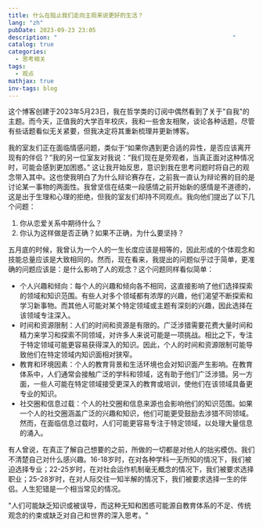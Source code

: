 ```yaml
---
title: 什么在阻止我们走向主观来说更好的生活？
lang: "zh"
pubDate: 2023-09-23 23:05
description: "                                                  "
catalog: true
categories:
  - 思考相关
tags:
  - 观点
mathjax: true
inv-tags: blog
---
```

这个博客创建于2023年5月23日，我在哲学类的订阅中偶然看到了关于"自我"的主题。而今天，正值我的大学百年校庆，我和一些舍友相聚，谈论各种话题，尽管有些话题看似无关紧要，但我决定将其重新梳理并更新博客。

我的室友们正在面临情感问题，类似于“如果你遇到更合适的异性，是否应该离开现有的伴侣？”我的另一位室友对我说：“我们现在是旁观者，当真正面对这种情况时，可能会感到更加困惑。” 这让我开始反思，意识到我在思考问题时将自己的观念带入其中。这也使我明白了为什么辩论赛存在，之前我一直认为辩论赛的目的是讨论某一事物的两面性。我曾坚信在结束一段感情之前开始新的感情是不道德的，这是出于生理和心理的拒绝，但我的室友们却持不同观点。我向他们提出了以下几个问题：
1. 你从恋爱关系中期待什么？
2. 你认为这样做是否正确？如果不正确，为什么要坚持？

五月底的时候，我曾认为一个人的一生长度应该是相等的，因此形成的个体观念和技能总量应该是大致相同的。然而，现在看来，我提出的问题似乎过于简单，更准确的问题应该是：是什么影响了人的观念？这个问题同样看似简单：

- 个人兴趣和倾向：每个人的兴趣和倾向各不相同，这直接影响了他们选择探索的领域和知识范围。有些人对多个领域都有浓厚的兴趣，他们渴望不断探索和学习新事物。而其他人可能对某个特定领域或主题有深刻的兴趣，因此选择在该领域专注深入。
- 时间和资源限制：人们的时间和资源是有限的。广泛涉猎需要花费大量时间和精力来学习和探索不同领域，对许多人来说可能是一项挑战。相比之下，专注于特定领域可能更容易获得深入的知识。因此，个人的时间和资源限制可能导致他们在特定领域内知识面相对狭窄。
- 教育和环境因素：个人的教育背景和生活环境也会对知识面产生影响。在教育体系中，人们通常会接触广泛的学科和领域，这有助于他们广泛涉猎。另一方面，一些人可能在特定领域接受更深入的教育或培训，使他们在该领域具备更专业的知识。
- 社交圈和信息过载：个人的社交圈和信息来源也会影响他们的知识范围。如果一个人的社交圈涵盖广泛的兴趣和知识，他们可能更受鼓励去涉猎不同领域。然而，在面临信息过载时，人们可能更容易专注于特定领域，以处理大量信息的涌入。

有人曾说，在真正了解自己想要的之前，所做的一切都是对他人的拙劣模仿。我们不清楚自己对什么感兴趣。16-18岁时，在对各种学科一无所知的情况下，我们被迫选择专业；22-25岁时，在对社会运作机制毫无概念的情况下，我们被要求选择职业；25-28岁时，在对人际交往一知半解的情况下，我们被要求选择一生的伴侣。人生犯错是一个相当常见的情况。

"人们可能缺乏知识或被误导，而这种无知和困惑可能源自教育体系的不足、传统观念的约束或缺乏对自己和世界的深入思考。"
